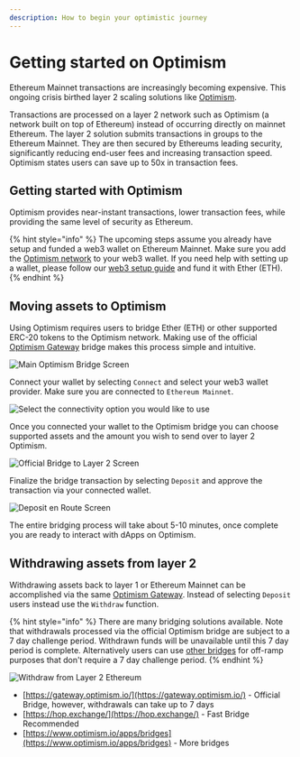 ```yaml
---
description: How to begin your optimistic journey
---
```


# Getting started on Optimism

Ethereum Mainnet transactions are increasingly becoming expensive. This ongoing crisis birthed layer 2 scaling solutions like [Optimism](https://optimism.io).

Transactions are processed on a layer 2 network such as Optimism (a network built on top of Ethereum) instead of occurring directly on mainnet Ethereum. The layer 2 solution submits transactions in groups to the Ethereum Mainnet. They are then secured by Ethereums leading security, significantly reducing end-user fees and increasing transaction speed. Optimism states users can save up to 50x in transaction fees.

## Getting started with Optimism

Optimism provides near-instant transactions, lower transaction fees, while providing the same level of security as Ethereum.

{% hint style="info" %}
The upcoming steps assume you already have setup and funded a web3 wallet on Ethereum Mainnet. Make sure you add the [Optimism network](https://chainid.link/?network=optimism) to your web3 wallet. If you need help with setting up a wallet, please follow our [web3 setup guide](https://blog.kwenta.io/installing-metamask) and fund it with Ether (ETH).
{% endhint %}

## Moving assets to Optimism

Using Optimism requires users to bridge Ether (ETH) or other supported ERC-20 tokens to the Optimism network. Making use of the official [Optimism Gateway](https://gateway.optimism.io) bridge makes this process simple and intuitive.

![Main Optimism Bridge Screen](../../.gitbook/assets/onboard/gateway\_main.png)

Connect your wallet by selecting `Connect` and select your web3 wallet provider. Make sure you are connected to `Ethereum Mainnet`.

![Select the connectivity option you would like to use](../../.gitbook/assets/onboard/gateway\_select\_wallet.png)

Once you connected your wallet to the Optimism bridge you can choose supported assets and the amount you wish to send over to layer 2 Optimism.

![Official Bridge to Layer 2 Screen](../../.gitbook/assets/onboard/gateway\_deposit.png)

Finalize the bridge transaction by selecting `Deposit` and approve the transaction via your connected wallet.

![Deposit en Route Screen](../../.gitbook/assets/onboard/gateway\_en\_route.png)

The entire bridging process will take about 5-10 minutes, once complete you are ready to interact with dApps on Optimism.

## Withdrawing assets from layer 2

Withdrawing assets back to layer 1 or Ethereum Mainnet can be accomplished via the same [Optimism Gateway](https://gateway.optimism.io). Instead of selecting `Deposit` users instead use the `Withdraw` function.

{% hint style="info" %}
There are many bridging solutions available. Note that withdrawals processed via the official Optimism bridge are subject to a 7 day challenge period. Withdrawn funds will be unavailable until this 7 day period is complete. Alternatively users can use [other bridges](https://www.optimism.io/apps/bridges) for off-ramp purposes that don't require a 7 day challenge period.
{% endhint %}

![Withdraw from Layer 2 Ethereum](../../.gitbook/assets/onboard/gateway\_withdraw.png)

* [https://gateway.optimism.io/](https://gateway.optimism.io/) - Official Bridge, however, withdrawals can take up to 7 days
* [https://hop.exchange/](https://hop.exchange/) - Fast Bridge Recommended
* [https://www.optimism.io/apps/bridges](https://www.optimism.io/apps/bridges) - More bridges
